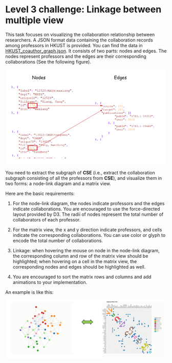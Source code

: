 # Level 3 challenge: Linkage between multiple view

This task focuses on visualizing the collaboration relationship between researchers. A JSON format data containing the collaboration records among professors in HKUST is
 provided. You can find the data in [HKUST_coauthor_graph.json](./HKUST_coauthor_graph.json). It consists of two parts: nodes and edges.
 The nodes represent professors and the edges are their corresponding collaborations (See the following figure).

  ![HKUST_coauthor_graph](./HKUST_coauthor_graph.png)

You need to extract the subgraph of **CSE** (i.e., extract the collaboration subgraph consisting of all the professors from **CSE**), and visualize them in two forms: a node-link diagram and a matrix view.

Here are the basic requirements:

1. For the node-link diagram, the nodes indicate professors and the edges indicate collaborations. You are encouraged to 
 use the force-directed layout provided by D3. The radii of nodes represent the total number of collaborators of each professor.

1. For the matrix view, the x and y direction indicate professors, and cells indicate the corresponding collaborations. You can use color or glyph to encode the total number of collaborations.

1. Linkage: when hovering the mouse on node in the node-link diagram, the corresponding column and row of the matrix view should be highlighted; 
when hovering on a cell in the matrix view, the corresponding nodes and edges should be highlighted as well.

1. You are encouraged to sort the matrix rows and columns and add animations to your implementation.

  An example is like this:

  ![level3](./level3.png)
